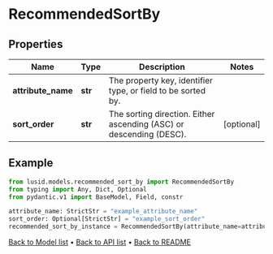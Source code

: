 # RecommendedSortBy

## Properties
Name | Type | Description | Notes
------------ | ------------- | ------------- | -------------
**attribute_name** | **str** | The property key, identifier type, or field to be sorted by. | 
**sort_order** | **str** | The sorting direction. Either ascending (ASC) or descending (DESC). | [optional] 
## Example

```python
from lusid.models.recommended_sort_by import RecommendedSortBy
from typing import Any, Dict, Optional
from pydantic.v1 import BaseModel, Field, constr

attribute_name: StrictStr = "example_attribute_name"
sort_order: Optional[StrictStr] = "example_sort_order"
recommended_sort_by_instance = RecommendedSortBy(attribute_name=attribute_name, sort_order=sort_order)

```

[Back to Model list](../README.md#documentation-for-models) &#8226; [Back to API list](../README.md#documentation-for-api-endpoints) &#8226; [Back to README](../README.md)

